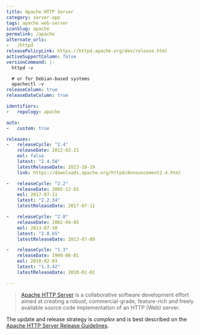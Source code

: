 ```yaml
---
title: Apache HTTP Server
category: server-app
tags: apache web-server
iconSlug: apache
permalink: /apache
alternate_urls:
-   /httpd
releasePolicyLink: https://httpd.apache.org/dev/release.html
activeSupportColumn: false
versionCommand: |-
  httpd -v

  # or for Debian-based systems
  apachectl -v
releaseColumn: true
releaseDateColumn: true

identifiers:
-   repology: apache

auto:
-   custom: true

releases:
-   releaseCycle: "2.4"
    releaseDate: 2012-02-21
    eol: false
    latest: "2.4.58"
    latestReleaseDate: 2023-10-19
    link: https://downloads.apache.org/httpd/Announcement2.4.html

-   releaseCycle: "2.2"
    releaseDate: 2005-12-01
    eol: 2017-07-11
    latest: "2.2.34"
    latestReleaseDate: 2017-07-11

-   releaseCycle: "2.0"
    releaseDate: 2002-04-05
    eol: 2013-07-10
    latest: "2.0.65"
    latestReleaseDate: 2013-07-09

-   releaseCycle: "1.3"
    releaseDate: 1998-06-01
    eol: 2010-02-03
    latest: "1.3.42"
    latestReleaseDate: 2010-02-02

---
```


> [Apache HTTP Server](https://httpd.apache.org/) is a collaborative software development effort
> aimed at creating a robust, commercial-grade, feature-rich and freely available source code
> implementation of an HTTP (Web) server.

The update and release strategy is _complex_ and is best described on the
[Apache HTTP Server Release Guidelines](https://httpd.apache.org/dev/release.html).
